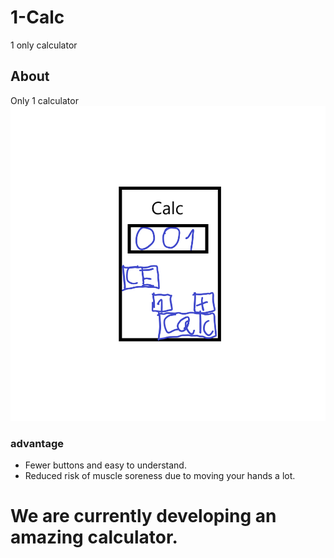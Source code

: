 # 1-Calc
1 only calculator
## About
Only 1 calculator
![](1-Calc-Image.png)
### advantage
- Fewer buttons and easy to understand.
- Reduced risk of muscle soreness due to moving your hands a lot.
# We are currently developing an amazing calculator.
